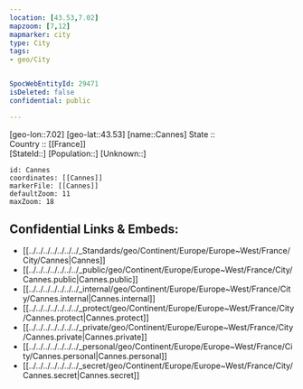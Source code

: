 ```yaml
---
location: [43.53,7.02] 
mapzoom: [7,12] 
mapmarker: city 
type: City
tags:
- geo/City


SpocWebEntityId: 29471
isDeleted: false
confidential: public

---
```

[geo-lon::7.02] 
[geo-lat::43.53] 
[name::Cannes] 
State ::  
Country :: [[France]]  
[StateId::] 
[Population::] 
[Unknown::] 


```leaflet
id: Cannes
coordinates: [[Cannes]] 
markerFile: [[Cannes]] 
defaultZoom: 11 
maxZoom: 18
```


## Confidential Links & Embeds: 
- [[../../../../../../../_Standards/geo/Continent/Europe/Europe~West/France/City/Cannes|Cannes]] 
- [[../../../../../../../_public/geo/Continent/Europe/Europe~West/France/City/Cannes.public|Cannes.public]] 
- [[../../../../../../../_internal/geo/Continent/Europe/Europe~West/France/City/Cannes.internal|Cannes.internal]] 
- [[../../../../../../../_protect/geo/Continent/Europe/Europe~West/France/City/Cannes.protect|Cannes.protect]] 
- [[../../../../../../../_private/geo/Continent/Europe/Europe~West/France/City/Cannes.private|Cannes.private]] 
- [[../../../../../../../_personal/geo/Continent/Europe/Europe~West/France/City/Cannes.personal|Cannes.personal]] 
- [[../../../../../../../_secret/geo/Continent/Europe/Europe~West/France/City/Cannes.secret|Cannes.secret]] 
